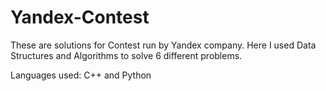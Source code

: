 # Yandex-Contest

These are solutions for Contest run by Yandex company. Here I used Data Structures and Algorithms to solve 6 different problems.

Languages used: C++ and Python
